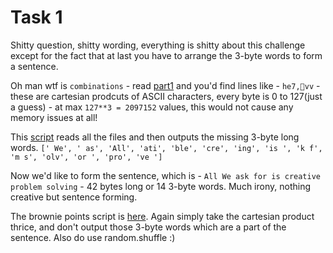 # Task 1

Shitty question, shitty wording, everything is shitty about this challenge except for the fact that at last you have to arrange the 3-byte words to form a sentence.

Oh man wtf is `combinations` - read [part1](part1) and you'd find lines like - `he7,vv` - these are cartesian prodcuts of ASCII characters, every byte is 0 to 127(just a guess) - at max `127**3 = 2097152` values, this would not cause any memory issues at all!  

This [script](script.py) reads all the files and then outputs the missing 3-byte long words.
`[' We', ' as', 'All', 'ati', 'ble', 'cre', 'ing', 'is ', 'k f', 'm s', 'olv', 'or ', 'pro', 've ']`

Now we'd like to form the sentence, which is - `All We ask for is creative problem solving` - 42 bytes long or 14 3-byte words. Much irony, nothing creative but sentence forming.

The brownie points script is [here](script2.py). Again simply take the cartesian product thrice, and don't output those 3-byte words which are a part of the sentence. Also do use random.shuffle :)